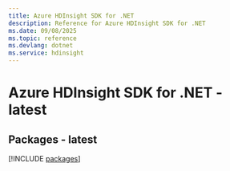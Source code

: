 ```yaml
---
title: Azure HDInsight SDK for .NET
description: Reference for Azure HDInsight SDK for .NET
ms.date: 09/08/2025
ms.topic: reference
ms.devlang: dotnet
ms.service: hdinsight
---
```

# Azure HDInsight SDK for .NET - latest
## Packages - latest
[!INCLUDE [packages](hdinsight-index.md)]